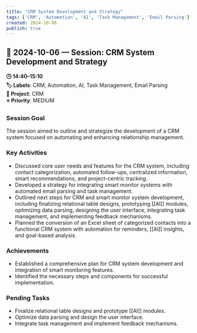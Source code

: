 ```yaml
---
title: "CRM System Development and Strategy"
tags: ['CRM', 'Automation', 'AI', 'Task Management', 'Email Parsing']
created: 2024-10-06
publish: true
---
```


## 📅 2024-10-06 — Session: CRM System Development and Strategy

**🕒 14:40–15:10**  
**🏷️ Labels**: CRM, Automation, AI, Task Management, Email Parsing  
**📂 Project**: CRM  
**⭐ Priority**: MEDIUM  


### Session Goal
The session aimed to outline and strategize the development of a CRM system focused on automating and enhancing relationship management.

### Key Activities
- Discussed core user needs and features for the CRM system, including contact categorization, automated follow-ups, centralized information, smart recommendations, and project-centric tracking.
- Developed a strategy for integrating smart monitor systems with automated email parsing and task management.
- Outlined next steps for CRM and smart monitor system development, including finalizing relational table designs, prototyping [[AI]] modules, optimizing data parsing, designing the user interface, integrating task management, and implementing feedback mechanisms.
- Planned the conversion of an Excel sheet of categorized contacts into a functional CRM system with automation for reminders, [[AI]] insights, and goal-based analysis.

### Achievements
- Established a comprehensive plan for CRM system development and integration of smart monitoring features.
- Identified the necessary steps and components for successful implementation.

### Pending Tasks
- Finalize relational table designs and prototype [[AI]] modules.
- Optimize data parsing and design the user interface.
- Integrate task management and implement feedback mechanisms.

